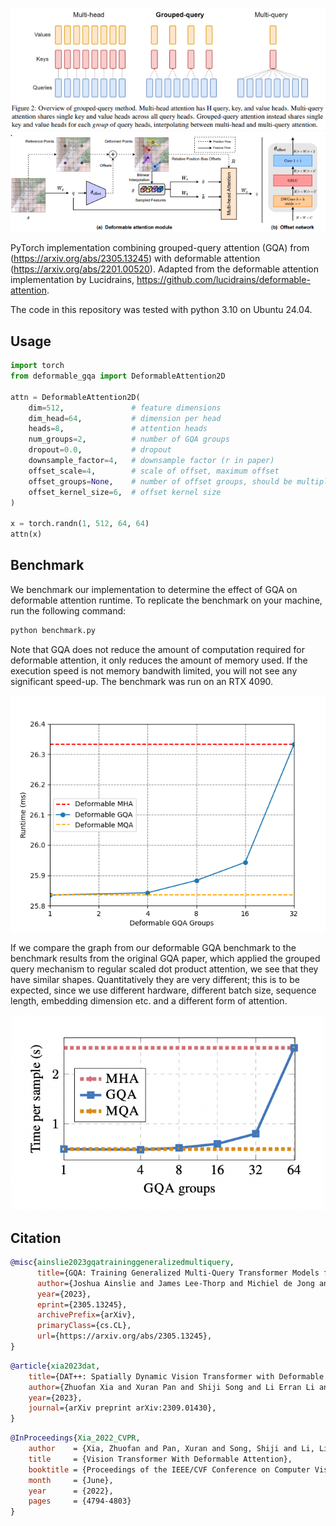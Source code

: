<img src="assets/GQA_fig_2.png" width='600px'></img> 
<img src="assets/deformable_attention_figure_2.png" width='600px'></img>

PyTorch implementation combining grouped-query attention (GQA) from (https://arxiv.org/abs/2305.13245) with deformable attention (https://arxiv.org/abs/2201.00520). Adapted from the deformable attention implementation by Lucidrains, https://github.com/lucidrains/deformable-attention.

The code in this repository was tested with python 3.10 on Ubuntu 24.04.

## Usage
```python
import torch
from deformable_gqa import DeformableAttention2D

attn = DeformableAttention2D(
    dim=512,               # feature dimensions
    dim_head=64,           # dimension per head
    heads=8,               # attention heads
    num_groups=2,          # number of GQA groups
    dropout=0.0,           # dropout
    downsample_factor=4,   # downsample factor (r in paper)
    offset_scale=4,        # scale of offset, maximum offset
    offset_groups=None,    # number of offset groups, should be multiple of heads
    offset_kernel_size=6,  # offset kernel size
)

x = torch.randn(1, 512, 64, 64)
attn(x)
```
## Benchmark
We benchmark our implementation to determine the effect of GQA on deformable attention runtime. To replicate the benchmark on your machine, run the following command:

```bash
python benchmark.py
```

Note that GQA does not reduce the amount of computation required for deformable attention, it only reduces the amount of memory used. If the execution speed is not memory bandwith limited, you will not see any significant speed-up. The benchmark was run on an RTX 4090.

<img src="assets/results.png" width='600px'></img> 

If we compare the graph from our deformable GQA benchmark to the benchmark results from the original GQA paper, which applied the grouped query mechanism to regular scaled dot product attention, we see that they have similar shapes. Quantitatively they are very different; this is to be expected, since we use different hardware, different batch size, sequence length, embedding dimension etc. and a different form of attention.

<img src="assets/GQA_fig_6.png" width='600px'></img> 

## Citation

```bibtex
@misc{ainslie2023gqatraininggeneralizedmultiquery,
      title={GQA: Training Generalized Multi-Query Transformer Models from Multi-Head Checkpoints}, 
      author={Joshua Ainslie and James Lee-Thorp and Michiel de Jong and Yury Zemlyanskiy and Federico Lebrón and Sumit Sanghai},
      year={2023},
      eprint={2305.13245},
      archivePrefix={arXiv},
      primaryClass={cs.CL},
      url={https://arxiv.org/abs/2305.13245}, 
}
```

```bibtex
@article{xia2023dat,
    title={DAT++: Spatially Dynamic Vision Transformer with Deformable Attention}, 
    author={Zhuofan Xia and Xuran Pan and Shiji Song and Li Erran Li and Gao Huang},
    year={2023},
    journal={arXiv preprint arXiv:2309.01430},
}
```

```bibtex
@InProceedings{Xia_2022_CVPR,
    author    = {Xia, Zhuofan and Pan, Xuran and Song, Shiji and Li, Li Erran and Huang, Gao},
    title     = {Vision Transformer With Deformable Attention},
    booktitle = {Proceedings of the IEEE/CVF Conference on Computer Vision and Pattern Recognition (CVPR)},
    month     = {June},
    year      = {2022},
    pages     = {4794-4803}
}
```